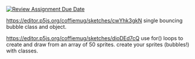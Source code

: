 [![Review Assignment Due Date](https://classroom.github.com/assets/deadline-readme-button-24ddc0f5d75046c5622901739e7c5dd533143b0c8e959d652212380cedb1ea36.svg)](https://classroom.github.com/a/TWlTufW5)


https://editor.p5js.org/coffiemug/sketches/cwYhk3gkN
single bouncing bubble class and object.

https://editor.p5js.org/coffiemug/sketches/dioDEd7cQ
use for() loops to create and draw from an array of 50 sprites. create your sprites (bubbles!) with classes.
